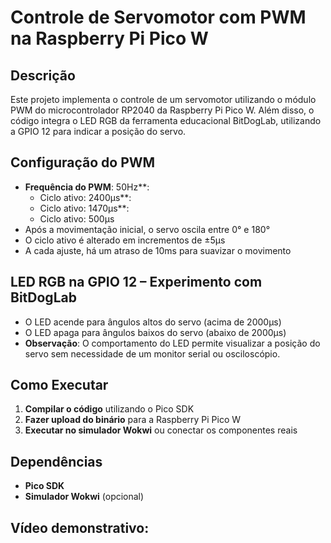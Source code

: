 # Controle de Servomotor com PWM na Raspberry Pi Pico W

## Descrição
Este projeto implementa o controle de um servomotor utilizando o módulo PWM do microcontrolador RP2040 da Raspberry Pi Pico W. Além disso, o código integra o LED RGB da ferramenta educacional BitDogLab, utilizando a GPIO 12 para indicar a posição do servo.

## Configuração do PWM
- **Frequência do PWM**: 50Hz**:
   - Ciclo ativo: 2400µs**:
   - Ciclo ativo: 1470µs**:
   - Ciclo ativo: 500µs
- Após a movimentação inicial, o servo oscila entre 0° e 180°
- O ciclo ativo é alterado em incrementos de ±5µs
- A cada ajuste, há um atraso de 10ms para suavizar o movimento

## LED RGB na GPIO 12 – Experimento com BitDogLab
- O LED acende para ângulos altos do servo (acima de 2000µs)
- O LED apaga para ângulos baixos do servo (abaixo de 2000µs)
- **Observação**: O comportamento do LED permite visualizar a posição do servo sem necessidade de um monitor serial ou osciloscópio.

## Como Executar
1. **Compilar o código** utilizando o Pico SDK
2. **Fazer upload do binário** para a Raspberry Pi Pico W
3. **Executar no simulador Wokwi** ou conectar os componentes reais

## Dependências
- **Pico SDK**
- **Simulador Wokwi** (opcional)

## Vídeo demonstrativo:



